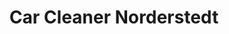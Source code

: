 ---
title: "Car Cleaner Norderstedt"
url: /norderstedt/car-cleaner-norderstedt/
shop: Autowerkstatt
---